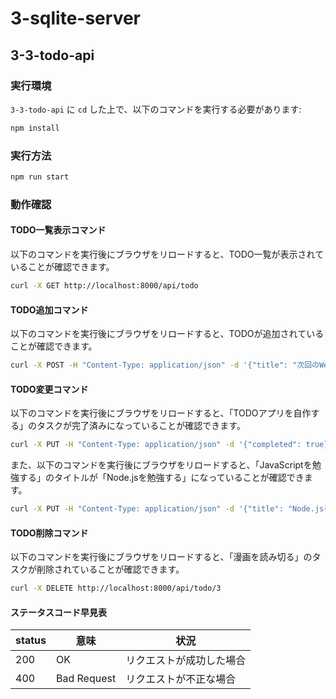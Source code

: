 # 3-sqlite-server
## 3-3-todo-api
### 実行環境
`3-3-todo-api` に `cd` した上で、以下のコマンドを実行する必要があります:
```bash
npm install
```

### 実行方法
```bash
npm run start
```

### 動作確認
#### TODO一覧表示コマンド
以下のコマンドを実行後にブラウザをリロードすると、TODO一覧が表示されていることが確認できます。
```bash
curl -X GET http://localhost:8000/api/todo
```

#### TODO追加コマンド
以下のコマンドを実行後にブラウザをリロードすると、TODOが追加されていることが確認できます。
```bash
curl -X POST -H "Content-Type: application/json" -d '{"title": "次回のWeb研に出席する"}' http://localhost:8000/api/todo
```

#### TODO変更コマンド
以下のコマンドを実行後にブラウザをリロードすると、「TODOアプリを自作する」のタスクが完了済みになっていることが確認できます。
```bash
curl -X PUT -H "Content-Type: application/json" -d '{"completed": true}' http://localhost:8000/api/todo/2
```

また、以下のコマンドを実行後にブラウザをリロードすると、「JavaScriptを勉強する」のタイトルが「Node.jsを勉強する」になっていることが確認できます。
```bash
curl -X PUT -H "Content-Type: application/json" -d '{"title": "Node.jsを勉強する"}' http://localhost:8000/api/todo/1
```

#### TODO削除コマンド
以下のコマンドを実行後にブラウザをリロードすると、「漫画を読み切る」のタスクが削除されていることが確認できます。
```bash
curl -X DELETE http://localhost:8000/api/todo/3
```

#### ステータスコード早見表

| status | 意味 | 状況 |
| --- | --- | --- |
| 200 | OK | リクエストが成功した場合 |
| 400 | Bad Request | リクエストが不正な場合 |

